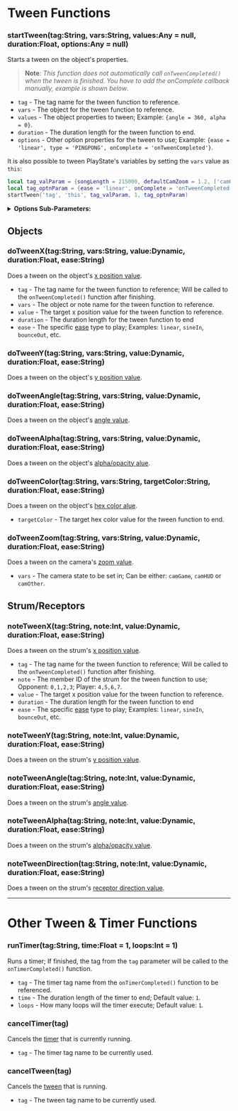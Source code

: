 # Tween Functions
### startTween(tag:String, vars:String, values:Any = null, duration:Float, options:Any = null)
Starts a tween on the object's properties.

> **Note**: _This function does not automatically call `onTweenCompleted()` when the tween is finished. You have to add the onComplete callback manually, example is shown below_.

- `tag` - The tag name for the tween function to reference.
- `vars` - The object for the tween function to reference.
- `values` - The object properties to tween; Example: `{angle = 360, alpha = 0}`.
- `duration` - The duration length for the tween function to end.
- `options` - Other option properties for the tween to use; Example: `{ease = 'linear', type = 'PINGPONG', onComplete = 'onTweenCompleted'}`.

It is also possible to tween PlayState's variables by setting the `vars` value as `this`:
```lua
local tag_valParam = {songLength = 215000, defaultCamZoom = 1.2, ['camGame.zoom'] = 1.2}
local tag_optnParam = {ease = 'linear', onComplete = 'onTweenCompleted'}
startTween('tag', 'this', tag_valParam, 1, tag_optnParam)
```

<details><summary><b>Options Sub-Parameters:</b></summary>
<p>

- `type` - Determines the type of tween to use, it can be one of these types:
     - `ONESHOT` - Will stop and remove itself from the core container when finished.
     - `PERSIST` - Will stop when finished, but unlike `ONESHOT`. It will always stay attached to the core container.
     - `LOOPING` - As the name suggests, will restart when the tween is finished playing.
     - `PINGPONG` - Plays a "hither and thither" tween animation. It's like `LOOPING` but every second execution is in reverse direction.
     - `BACKWARD` - Plays the tween animation in the reverse direction, duh.
- `ease` - The specific [ease](https://github.com/ShadowMario/FNF-PsychEngine/blob/experimental/source/psychlua/LuaUtils.hx#L335C1-L371C59) type to play; Examples: `linear`, `sineIn`, `bounceOut`, etc.
- `startDelay` - How many seconds to wait before the tween will play.
- `loopDelay` - How many seconds to wait before the tween loops again; Only applies to `LOOPING` & `PINGPONG` types.
- `onUpdate` - What function to execute on each frame that the tween is active.
- `onStart` - What function to execute when the tween starts playing.
- `onComplete` - What function to execute when the tween finishes playing.

</p>
</details>

## Objects
### doTweenX(tag:String, vars:String, value:Dynamic, duration:Float, ease:String)
Does a tween on the object's <ins>x position value</ins>.

- `tag` - The tag name for the tween function to reference; Will be called to the `onTweenCompleted()` function after finishing.
- `vars` - The object or note name for the tween function to reference.
- `value` - The target x position value for the tween function to reference.
- `duration` - The duration length for the tween function to end
- `ease` - The specific [ease](https://github.com/ShadowMario/FNF-PsychEngine/blob/experimental/source/psychlua/LuaUtils.hx#L335C1-L371C59) type to play; Examples: `linear`, `sineIn`, `bounceOut`, etc.

### doTweenY(tag:String, vars:String, value:Dynamic, duration:Float, ease:String)
Does a tween on the object's <ins>y position value</ins>.

### doTweenAngle(tag:String, vars:String, value:Dynamic, duration:Float, ease:String)
Does a tween on the object's <ins>angle value</ins>.

### doTweenAlpha(tag:String, vars:String, value:Dynamic, duration:Float, ease:String)
Does a tween on the object's <ins>alpha/opacity alue</ins>.

### doTweenColor(tag:String, vars:String, targetColor:String, duration:Float, ease:String)
Does a tween on the object's <ins>hex color alue</ins>.

- `targetColor` - The target hex color value for the tween function to end.

### doTweenZoom(tag:String, vars:String, value:Dynamic, duration:Float, ease:String)
Does a tween on the camera's <ins>zoom value</ins>.

- `vars` - The camera state to be set in; Can be either: `camGame`, `camHUD` or `camOther`.

## Strum/Receptors
### noteTweenX(tag:String, note:Int, value:Dynamic, duration:Float, ease:String)
Does a tween on the strum's <ins>x position value</ins>.

- `tag` - The tag name for the tween function to reference; Will be called to the `onTweenCompleted()` function after finishing.
- `note` - The member ID of the strum for the tween function to use; Opponent: `0,1,2,3`; Player: `4,5,6,7`.
- `value` - The target x position value for the tween function to reference.
- `duration` - The duration length for the tween function to end
- `ease` - The specific [ease](https://github.com/ShadowMario/FNF-PsychEngine/blob/experimental/source/psychlua/LuaUtils.hx#L335C1-L371C59) type to play; Examples: `linear`, `sineIn`, `bounceOut`, etc.

### noteTweenY(tag:String, note:Int, value:Dynamic, duration:Float, ease:String)
Does a tween on the strum's <ins>y position value</ins>.

### noteTweenAngle(tag:String, note:Int, value:Dynamic, duration:Float, ease:String)
Does a tween on the strum's <ins>angle value</ins>.

### noteTweenAlpha(tag:String, note:Int, value:Dynamic, duration:Float, ease:String)
Does a tween on the strum's <ins>alpha/opacity value</ins>.

### noteTweenDirection(tag:String, note:Int, value:Dynamic, duration:Float, ease:String)
Does a tween on the strum's <ins>receptor direction value</ins>.

***

# Other Tween & Timer Functions
### runTimer(tag:String, time:Float = 1, loops:Int = 1)
Runs a timer; If finished, the tag from the `tag` parameter will be called to the `onTimerCompleted()` function.

- `tag` - The timer tag name from the `onTimerCompleted()` function to be referenced.
- `time` - The duration length of the timer to end; Default value: `1`.
- `loops` - How many loops will the timer execute; Default value: `1`.

### cancelTimer(tag)
Cancels the <ins>timer</ins> that is currently running.

- `tag` - The timer tag name to be currently used.

### cancelTween(tag)
Cancels the <ins>tween</ins> that is running.

- `tag` - The tween tag name to be currently used.
